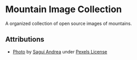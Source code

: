 # Mountain Image Collection

A organized collection of open source images of mountains.

## Attributions
- [Photo](https://images.pexels.com/photos/618833/pexels-photo-618833.jpeg?auto=compress&cs=tinysrgb&dpr=2&h=750&w=1260) by [Sagui Andrea](https://www.pexels.com/@sagui-andrea-200115) under [Pexels License](https://www.pexels.com/license/)
